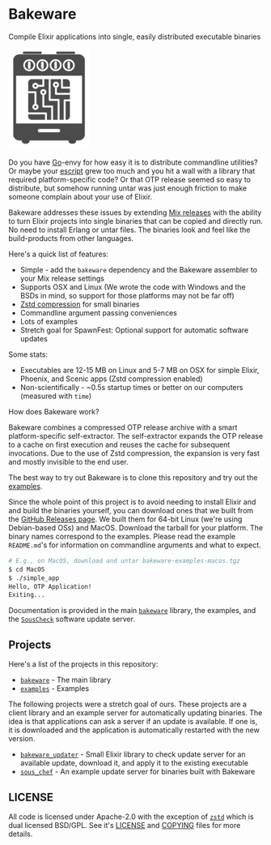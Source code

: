 # Bakeware

Compile Elixir applications into single, easily distributed executable binaries

![The Bakeware oven](bakeware/assets/bakeware_logo200.png)

Do you have [Go](https://golang.org/)-envy for how easy it is to distribute
commandline utilities? Or maybe your
[escript](https://hexdocs.pm/mix/1.10.4/Mix.Tasks.Escript.Build.html) grew too
much and you hit a wall with a library that required platform-specific code? Or
that OTP release seemed so easy to distribute, but somehow running untar was
just enough friction to make someone complain about your use of Elixir.

Bakeware addresses these issues by extending [Mix
releases](https://hexdocs.pm/mix/1.10.4/Mix.Tasks.Release.html) with the ability
to turn Elixir projects into single binaries that can be copied and directly
run. No need to install Erlang or untar files. The binaries look and feel like
the build-products from other languages.

Here's a quick list of features:

* Simple - add the `bakeware` dependency and the Bakeware assembler to your Mix
  release settings
* Supports OSX and Linux (We wrote the code with Windows and the BSDs in mind,
  so support for those platforms may not be far off)
* [Zstd compression](https://en.wikipedia.org/wiki/Zstandard) for small binaries
* Commandline argument passing conveniences
* Lots of examples
* Stretch goal for SpawnFest: Optional support for automatic software updates

Some stats:

* Executables are 12-15 MB on Linux and 5-7 MB on OSX for simple Elixir,
  Phoenix, and Scenic apps (Zstd compression enabled)
* Non-scientifically - ~0.5s startup times or better on our computers (measured
  with `time`)

How does Bakeware work?

Bakeware combines a compressed OTP release archive with a smart
platform-specific self-extractor. The self-extractor expands the OTP release to
a cache on first execution and reuses the cache for subsequent invocations. Due
to the use of Zstd compression, the expansion is very fast and mostly invisible
to the end user.

The best way to try out Bakeware is to clone this repository and try out the
[examples](examples/README.md).

Since the whole point of this project is to avoid needing to install Elixir and
and build the binaries yourself, you can download ones that we built from the
[GitHub Releases
page](https://github.com/spawnfest/bakeware/releases/tag/v0.1.0). We built them
for 64-bit Linux (we're using Debian-based OSs) and MacOS. Download the tarball
for your platform. The binary names correspond to the examples. Please read the
example `README.md`'s for information on commandline arguments and what to
expect.

```sh
# E.g., on MacOS, download and untar bakeware-examples-macos.tgz
$ cd MacOS
$ ./simple_app
Hello, OTP Application!
Exiting...
```

Documentation is provided in the main [`bakeware`](bakeware/README.md) library,
the examples, and the [`SousCheck`](sous_chef/README.md) software update server.

## Projects

Here's a list of the projects in this repository:

* [`bakeware`](bakeware/README.md) - The main library
* [`examples`](examples/README.md) - Examples

The following projects were a stretch goal of ours. These projects are a client
library and an example server for automatically updating binaries. The idea is
that applications can ask a server if an update is available. If one is, it is
downloaded and the application is automatically restarted with the new version.

* [`bakeware_updater`](bakeware_updater/README.md) - Small Elixir library to check update server
  for an available update, download it, and apply it to the existing executable
* [`sous_chef`](sous_chef/README.md) - An example update server for binaries built with Bakeware

## LICENSE

All code is licensed under Apache-2.0 with the exception of [`zstd`](bakeware/src/zstd)
which is dual licensed BSD/GPL. See it's [LICENSE](bakeware/src/zstd/LICENSE) and
[COPYING](bakeware/src/zstd/COPYING) files for more details.
